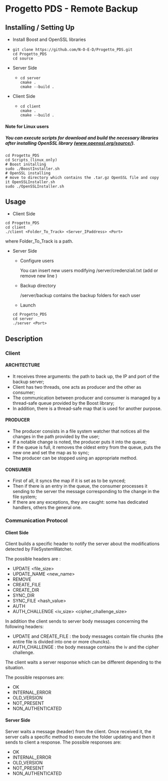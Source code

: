 # Progetto PDS - Remote Backup
## Installing / Setting Up
- Install Boost and OpenSSL libraries
- ```
  git clone https://github.com/N-O-E-D/Progetto_PDS.git
  cd Progetto_PDS
  cd source
  ```
- Server Side
  - ```
    cd server
    cmake .
    cmake --build .
    ```
- Client Side
  - ```
    cd client
    cmake .
    cmake --build .
    ```
#### Note for Linux users
##### You can execute scripts for download and build the necessary libraries after installing OpenSSL library (www.openssl.org/source/).
```
cd Progetto_PDS
cd Scripts_(linux_only)
# Boost installing
sudo ./BoostInstaller.sh
# OpenSSL installing 
# move to directory which contains the .tar.gz OpenSSL file and copy it OpenSSLInstaller.sh
sudo ./OpenSSLInstaller.sh
```
## Usage 
- Client Side
```
cd Progetto_PDS
cd client
./client <Folder_To_Track> <Server_IPaddress> <Port>
```
where Folder_To_Track is a path.
- Server Side
  - Configure users
  
      You can insert new users modifying /server/credenziali.txt (add or remove new line <username> <password>)
  
  - Backup directory
  
    /server/backup contains the backup folders for each user
    
  - Launch
  ```
  cd Progetto_PDS
  cd server
  ./server <Port>
  ```
## Description

### Client
#### ARCHITECTURE
* It receives three arguments: the path to back up, the IP and port of the backup server;
* Client has two threads, one acts as producer and the other as consumer;
* The communication between producer and consumer is managed by a thread-safe queue provided by the Boost library;
* In addition, there is a thread-safe map that is used for another purpose.

#### PRODUCER
* The producer consists in a file system watcher that notices all the changes in the path provided by the user;
* If a notable change is noted, the producer puts it into the queue;
* If the queue is full, it removes the oldest entry from the queue, puts the new one and set the map as to sync;
* The producer can be stopped using an appropriate method. 

#### CONSUMER
* First of all, it syncs the map if it is set as to be synced;
* Then if there is an entry in the queue, the consumer processes it sending to the server the message corresponding to the change in the file system;
* If there are any exceptions, they are caught: some has dedicated handlers, others the general one.


### Communication Protocol
#### Client Side
Client builds a specific header to notify the server about the modifications detected by FileSystemWatcher.

The possible headers are : 
- UPDATE <path> <file_size> 
- UPDATE_NAME <path> <new_name>
- REMOVE <path>
- CREATE_FILE <path> <fileSize>
- CREATE_DIR <path>
- SYNC_DIR <path>
- SYNC_FILE <path> <hash_value>
- AUTH <username> 
- AUTH_CHALLENGE <iv_size> <cipher_challenge_size>

In addition the client sends to server body messages concerning the following headers:
- UPDATE and CREATE_FILE : the body messages contain file chunks  (the entire file is divided into one or more chuncks).
- AUTH_CHALLENGE : the body message contains the iv and the cipher challenge.

The client waits a server response which can be different depending to the situation.

The possible responses are:
- OK
- INTERNAL_ERROR
- OLD_VERSION
- NOT_PRESENT
- NON_AUTHENTICATED

#### Server Side
Server waits a message (header) from the client. Once received it, the server calls a specific method to execute the folder updating and then it sends to client a response.
The possible responses are:
- OK
- INTERNAL_ERROR
- OLD_VERSION
- NOT_PRESENT
- NON_AUTHENTICATED
